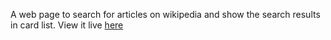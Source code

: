 A web page to search for articles on wikipedia and show the search results in card list. View it live [here](https://aw-kris.github.io/wiki-viewer "Wiki Viewer")
